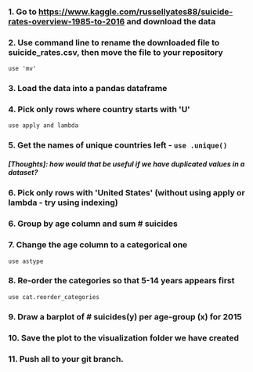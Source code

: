 ### 1. Go to https://www.kaggle.com/russellyates88/suicide-rates-overview-1985-to-2016 and download the data 

### 2. Use command line to rename the downloaded file to suicide_rates.csv, then move the file to your repository 
`use 'mv' `

### 3. Load the data into a pandas dataframe

### 4. Pick only rows where country starts with 'U' 

`use apply and lambda`

### 5. Get the names of unique countries left - `use .unique()`

##### [Thoughts]: how would that be useful if we have duplicated values in a dataset? 

### 6. Pick only rows with 'United States' (without using apply or lambda - try using indexing)

### 6. Group by age column and sum # suicides

### 7. Change the age column to a categorical one 
`use astype`

### 8. Re-order the categories so that 5-14 years appears first 

`use cat.reorder_categories`

### 9. Draw a barplot of # suicides(y) per age-group (x) for 2015

### 10. Save the plot to the visualization folder we have created

### 11. Push all to your git branch.

